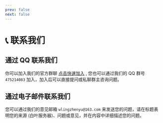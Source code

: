 ```yaml
---
prev: false
next: false
---
```


# 📞 联系我们

## 通过 QQ 联系我们

你可以加入我们的官方群聊 [点击快速加入](https://qm.qq.com/q/J9q03TFrkO) , 您也可以通过我们的 QQ 群号 `475214083` 加入，加入后可以直接提问或私聊群主咨询问题。

## 通过电子邮件联系我们

您可以通过我们的意见邮箱 `wlingzhenyu@163.com` 来发送您的问题，请在标题表明您的来源 (白叶服务器)、问题或意见，并在内容中详细描述您的问题。
